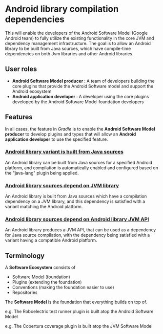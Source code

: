 # Android library compilation dependencies

This will enable the developers of the Android Software Model (Google Android team) to fully utilize the existing functionality in the core JVM and dependency management infrastructure. The goal is to allow an Android library to be built from Java sources, which have compile-time dependencies on both Jvm libraries and other Android libraries.

## User roles

 - **Android Software Model producer** : A team of developers building the core plugins that provide the Android Software model and support the Android ecosystem
 - **Android application developer** : A developer using the core plugins developed by the Android Software Model foundation developers

## Features

In all cases, the feature in _Gradle_ is to enable the **Android Software Model producer** to develop plugins and types that will allow an **Android application developer** to use the specified feature.

### [Android library variant is built from Java sources](./built-from-java-sources)

An Android library can be built from Java sources for a specified Android platform, and compilation is automatically enabled and configured based on the "java-lang" plugin being applied.

### [Android library sources depend on JVM library](./depends-on-jvm-library)

An Android library is built from Java sources which have a compilation dependency on a JVM library, and this dependency is satisfied with a variant matching the Android platform.

### [Android library sources depend on Android library JVM API](./depends-on-android-library)

An Android library produces a JVM API, that can be used as a dependency for Java source compilation, with the dependency being satisfied with a variant having a compatible Android platform.


## Terminology

A **Software Ecosystem** consists of

 - Software Model (foundation)
 - Plugins (extending the foundation)
 - Conventions (making the foundation easier to use)
 - Repositories

The **Software Model** is the foundation that everything builds on top of.

e.g. The Roboelectric test runner plugin is built atop the Android Software Model

e.g. The Cobertura coverage plugin is built atop the JVM Software Model

